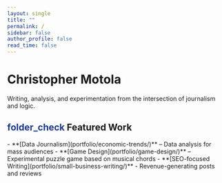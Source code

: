 ```yaml
---
layout: single
title: ""
permalink: /
sidebar: false
author_profile: false
read_time: false
---
```



<!-- HERO SECTION -->
<div class="hero">
  <div class="hero-intro">
    <h1>Christopher Motola</h1>
    <div class="typed-text-wrapper floating">
      <span id="typed-text" class="typed-text"></span>
    </div>
    <p>Writing, analysis, and experimentation from the intersection of journalism and logic.</p>
  </div>
</div>

<h2 class="section-header"><span class="material-symbols-outlined" style="color: #1e3a8a;">folder_check</span> Featured Work</h2>  
- **[Data Journalism](portfolio/economic-trends/)** – Data analysis for mass audiences  
- **[Game Design](portfolio/game-design/)** – Experimental puzzle game based on musical chords
- **[SEO-focused Writing](portfolio/small-business-writing/)** - Revenue-generating posts and reviews 

